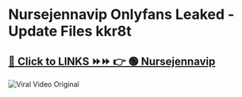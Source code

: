 
 # Nursejennavip Onlyfans Leaked - Update Files kkr8t

## <h2><a href="https://clipsfans.com/Nursejennavip&ref=git">🔗 Click to LINKS ⏩⏩ 👉 🟢 Nursejennavip </a></h2>

<a href="https://clipsfans.com/Nursejennavip&ref=git" rel="nofollow" data-target="animated-image.originalLink"><img src="https://i.ibb.co.com/xMMVF88/686577567.gif" alt="Viral Video Original" style="max-width: 100%; display: inline-block;" data-target="animated-image.originalImage"></a>

